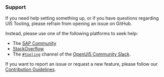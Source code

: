 ### Support

If you need help setting something up, or if you have questions regarding UI5 Tooling, please refrain from opening an issue on GitHub. 

Instead, please use one of the following platforms to seek help:

* The [SAP Community](https://answers.sap.com/topics/ui5-tooling.html)
* [StackOverflow](http://stackoverflow.com/questions/tagged/ui5-tooling)
* The [`#tooling`](https://openui5.slack.com/archives/C0A7QFN6B) channel of the [OpenUI5 Community Slack](https://ui5-slack-invite.cfapps.eu10.hana.ondemand.com/).

If you want to report an issue or request a new feature, please follow our [Contribution Guidelines](https://github.com/SAP/ui5-tooling/blob/main/CONTRIBUTING.md#-feature-requests).
